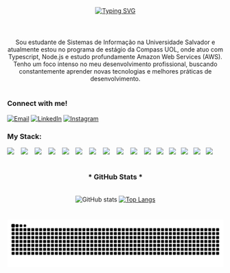 <div align="center">
  <a href="https://git.io/typing-svg"><img src="https://readme-typing-svg.herokuapp.com?font=Fira+Code&weight=500&size=22&pause=1000&color=00F6A0&center=true&vCenter=true&random=false&width=524&lines=%3E+%24+Welcome+to+my+profile!++%3C" alt="Typing SVG" /></a>
</div>

<img align="center" alt="" src="./src/header-dev.gif" />

#

<p align="center">Sou estudante de Sistemas de Informação na Universidade Salvador e atualmente estou no programa de estágio da Compass UOL, onde atuo com Typescript, Node.js e estudo profundamente Amazon Web Services (AWS). Tenho um foco intenso no meu desenvolvimento profissional, buscando constantemente aprender novas tecnologias e melhores práticas de desenvolvimento. 
  
#

<img align="right" alt="" height="190px" src="./src/focus-dev.gif">

<h3 align="left">Connect with me!</h3>

[![Email](https://img.shields.io/badge/-Email-000?style=for-the-badge&logo=gmail&logoColor=00F6A0)](mailto:seu.email.aqui@gmail.com)
[![LinkedIn](https://img.shields.io/badge/-LinkedIn-000?style=for-the-badge&logo=linkedin&logoColor=00F6A0)](https://www.linkedin.com/in/thiago-sampaiog/)
[![Instagram](https://img.shields.io/badge/-Instagram-000?style=for-the-badge&logo=instagram&logoColor=00F6A0)](https://www.instagram.com/seu.insta/)

<h3 align="left">My Stack: </h3>

<div align="left">
  <img src="https://skillicons.dev/icons?i=nodejs" width="30"/>
  <img width="8" />
  <img src="https://skillicons.dev/icons?i=express" width="30"/>
  <img width="8" />
  <img src="https://skillicons.dev/icons?i=nest" width="30"/>
  <img width="8" />
  <img src="https://skillicons.dev/icons?i=ts" width="30"/>
  <img width="8" />
  <img src="https://skillicons.dev/icons?i=js" width="30"/>
  <img width="8" />
  <img src="https://skillicons.dev/icons?i=postgresql" width="30"/>
  <img width="8" />
  <img src="https://skillicons.dev/icons?i=mysql" width="30"/>
  <img width="8" />
  <img src="https://skillicons.dev/icons?i=mongo" width="30"/>
  <img width="8" />
  <img src="https://skillicons.dev/icons?i=docker" width="30"/>
  <img width="8" />
  <img src="https://skillicons.dev/icons?i=git" width="30"/>
  <img width="8" />
  <img src="https://skillicons.dev/icons?i=aws" width="30"/>
  <img width="5" />
  <img src="https://skillicons.dev/icons?i=jest" width="30"/>
  <img width="5" />
  <img src="https://skillicons.dev/icons?i=windows" width="30"/>
  <img width="5" />
  <img src="https://skillicons.dev/icons?i=prisma" width="30"/>
  <img width="5" />
  <img src="https://skillicons.dev/icons?i=figma" width="30"/>
  <img width="5" />
  <img src="https://skillicons.dev/icons?i=html" width="30"/>
</div>

#

<div align="center">
  <h3>* GitHub Stats *</h3>
  <br>
  <img src="https://github-readme-stats.vercel.app/api?username=thiagosampaiog&show_icons=true&hide_title=true&theme=radical&bg_color=000000&title_color=00F6A0&text_color=FFFFFF&icon_color=00F6A0" alt="GitHub stats">

  <a href="https://github.com/thiagosampaiog/github-readme-stats">
    <img src="https://github-readme-stats.vercel.app/api/top-langs/?username=thiagosampaiog&layout=compact&langs_count=6&theme=radical&bg_color=000000&title_color=00F6A0&text_color=FFFFFF&hide=html,scss,less" alt="Top Langs">
  </a>
</div>

#

<picture align="center">
  <source media="(prefers-color-scheme: dark)" srcset="https://raw.githubusercontent.com/thiagosampaiog/teuUserAqui/thiagosampaiog/github-contribution-grid-snake-dark.svg">
  <source media="(prefers-color-scheme: light)" srcset="https://raw.githubusercontent.com/thiagosampaiog/thiagosampaiog/output/github-contribution-grid-snake.svg">
  <img align="center" alt="snake gif" src="https://raw.githubusercontent.com/thiagosampaiog/thiagosampaiog/output/github-contribution-grid-snake.svg">
</picture>
